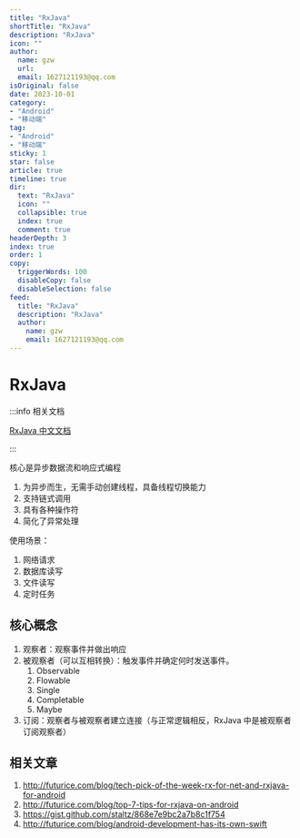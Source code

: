 ```yaml
---
title: "RxJava"
shortTitle: "RxJava"
description: "RxJava"
icon: ""
author: 
  name: gzw
  url: 
  email: 1627121193@qq.com
isOriginal: false
date: 2023-10-01
category: 
- "Android"
- "移动端"
tag:
- "Android"
- "移动端"
sticky: 1
star: false
article: true
timeline: true
dir:
  text: "RxJava"
  icon: ""
  collapsible: true
  index: true
  comment: true
headerDepth: 3
index: true
order: 1
copy:
  triggerWords: 100
  disableCopy: false
  disableSelection: false
feed:
  title: "RxJava"
  description: "RxJava"
  author:
    name: gzw
    email: 1627121193@qq.com
---
```






# RxJava

:::info 相关文档

[RxJava 中文文档](https://mcxiaoke.gitbooks.io/rxdocs/content/)

:::



核心是异步数据流和响应式编程

1. 为异步而生，无需手动创建线程，具备线程切换能力
2. 支持链式调用
3. 具有各种操作符
4. 简化了异常处理

使用场景：

1. 网络请求
2. 数据库读写
3. 文件读写
4. 定时任务





## 核心概念

1. 观察者：观察事件并做出响应
2. 被观察者（可以互相转换）：触发事件并确定何时发送事件。
   1. Observable
   2. Flowable
   3. Single
   4. Completable
   5. Maybe
3. 订阅：观察者与被观察者建立连接（与正常逻辑相反，RxJava 中是被观察者订阅观察者）





## 相关文章

1. http://futurice.com/blog/tech-pick-of-the-week-rx-for-net-and-rxjava-for-android
2. http://futurice.com/blog/top-7-tips-for-rxjava-on-android
3. https://gist.github.com/staltz/868e7e9bc2a7b8c1f754
4. http://futurice.com/blog/android-development-has-its-own-swift